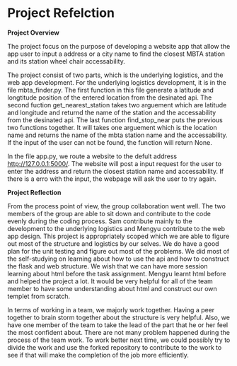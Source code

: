 # Project Refelction
**Project Overview** 

The project focus on the purpose of developing a website app that allow the app user to input a address or a city name to find the closest MBTA station and its station wheel chair accessability. 

The project consist of two parts, which is the underlying logistics, and the web app development. For the underlying logistics development, it is in the file mbta_finder.py. The first function in this file generate a latitude and longtitude position of the entered location from the desinated api. The second fuction get_nearest_station takes two arguement which are latitude and longitude and returnd the name of the station and the accessability from the desinated api. The last function find_stop_near puts the previous two functions together. It will takes one arguement which is the location name and returns the name of the mbta station name and the accessability. If the input of the user can not be found, the function will return None.

In the file app.py, we route a website to the defult address http://127.0.0.1:5000/. The website will post a input request for the user to enter the address and return the closest station name and accessability. If there is a erro with the input, the webpage will ask the user to try again.

**Project Reflection**

From the process point of view, the group collaboration went well. The two members of the group are able to sit down and contribute to the code evenly during the coding process. Sam contribute mainly to the development to the underlying logistics and Mengyu contribute to the web app design. This project is appropriately scoped which we are able to figure out most of the structure and logistics by our selves. We do have a good plan for the unit testing and figure out most of the problems. We did most of the self-studying on learning about how to use the api and how to construct the flask and web structure. We wish that we can have more session learning about html before the task assignment. Mengyu learnt html before and helped the project a lot. It would be very helpful for all of the team member to have some understanding about html and construct our own templet from scratch. 

In terms of working in a team, we majorly work together. Having a peer together to brain storm together about the structure is very helpful. Also, we have one member of the team to take the lead of the part that he or her feel the most confident about. There are not many problem happened during the process of the team work. To work better next time, we could possibly try to divide the work and use the forked repository to contribute to the work to see if that will make the completion of the job more efficiently.

